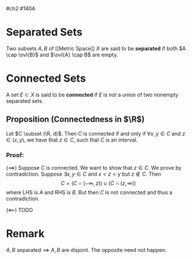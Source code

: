 #ch2 #140A
# Separated Sets
Two subsets $A,B$ of [[Metric Space]] $X$ are said to be **separated** if both $A \cap \ovl{B}$ and $\ovl{A} \cap B$ are empty. 

# Connected Sets
A set $E \subset X$ is said to be **connected** if $E$ is *not* a union of two nonempty separated sets.

## Proposition (Connectedness in $\R$)
Let $C \subset (\R, d)$. Then $C$ is connected if and only if $\forall x, y \in C$ and $z \in (x, y)$, we have that $z \in C$, 
such that $C$ is an interval.
### Proof:
$(\implies)$
Suppose $C$ is connected. We want to show that $z \in C$. We prove by contradiction. Suppose $\exists x,y \in C$ and $x < z < y$ but $z \not \in C$. Then 
$$C = (C \cap (- \infty, z)) \cup (C \cap (z, \infty))$$
where LHS is $A$ and RHS is $B$. But then $C$ is not connected and thus a contradiction. 

$(\impliedby)$
TODO

# Remark 
$A,B$ separated $\implies$ $A,B$ are disjoint. The opposite need not happen. 